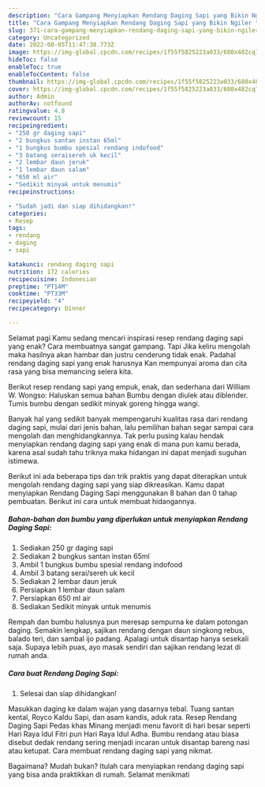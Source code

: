 ```yaml
---
description: "Cara Gampang Menyiapkan Rendang Daging Sapi yang Bikin Ngiler "
title: "Cara Gampang Menyiapkan Rendang Daging Sapi yang Bikin Ngiler "
slug: 371-cara-gampang-menyiapkan-rendang-daging-sapi-yang-bikin-ngiler
category: Uncategorized
date: 2022-08-05T11:47:38.773Z
image: https://img-global.cpcdn.com/recipes/1f55f5825223a033/680x482cq70/rendang-daging-sapi-foto-resep-utama.jpg
hideToc: false
enableToc: true
enableTocContent: false
thumbnail: https://img-global.cpcdn.com/recipes/1f55f5825223a033/680x482cq70/rendang-daging-sapi-foto-resep-utama.jpg
cover: https://img-global.cpcdn.com/recipes/1f55f5825223a033/680x482cq70/rendang-daging-sapi-foto-resep-utama.jpg
author: Admin
authorAv: notfound
ratingvalue: 4.8
reviewcount: 15
recipeingredient:
- "250 gr daging sapi"
- "2 bungkus santan instan 65ml"
- "1 bungkus bumbu spesial rendang indofood"
- "3 batang seraisereh uk kecil"
- "2 lembar daun jeruk"
- "1 lembar daun salam"
- "650 ml air"
- "Sedikit minyak untuk menumis"
recipeinstructions:

- "Sudah jadi dan siap dihidangkan!"
categories:
- Resep
tags:
- rendang
- daging
- sapi

katakunci: rendang daging sapi 
nutrition: 172 calories
recipecuisine: Indonesian
preptime: "PT14M"
cooktime: "PT33M"
recipeyield: "4"
recipecategory: Dinner

---
```



Selamat pagi Kamu sedang mencari inspirasi resep rendang daging sapi yang enak? Cara membuatnya sangat gampang. Tapi Jika keliru mengolah maka hasilnya akan hambar dan justru cenderung tidak enak. Padahal rendang daging sapi yang enak harusnya Kan mempunyai aroma dan cita rasa yang bisa memancing selera kita.


Berikut resep rendang sapi yang empuk, enak, dan sederhana dari William W. Wongso: Haluskan semua bahan Bumbu dengan diulek atau diblender. Tumis bumbu dengan sedikit minyak goreng hingga wangi.

Banyak hal yang sedikit banyak mempengaruhi kualitas rasa dari rendang daging sapi, mulai dari jenis bahan, lalu pemilihan bahan segar sampai cara mengolah dan menghidangkannya. Tak perlu pusing kalau hendak menyiapkan rendang daging sapi yang enak di mana pun kamu berada, karena asal sudah tahu triknya maka hidangan ini dapat menjadi suguhan istimewa.


Berikut ini ada beberapa tips dan trik praktis yang dapat diterapkan untuk mengolah rendang daging sapi yang siap dikreasikan. Kamu dapat menyiapkan Rendang Daging Sapi menggunakan 8 bahan dan 0 tahap pembuatan. Berikut ini cara untuk membuat hidangannya.

<!--inarticleads1-->

##### Bahan-bahan dan bumbu yang diperlukan untuk menyiapkan Rendang Daging Sapi:

1. Sediakan 250 gr daging sapi
1. Sediakan 2 bungkus santan instan 65ml
1. Ambil 1 bungkus bumbu spesial rendang indofood
1. Ambil 3 batang serai/sereh uk kecil
1. Sediakan 2 lembar daun jeruk
1. Persiapkan 1 lembar daun salam
1. Persiapkan 650 ml air
1. Sediakan Sedikit minyak untuk menumis


Rempah dan bumbu halusnya pun meresap sempurna ke dalam potongan daging. Semakin lengkap, sajikan rendang dengan daun singkong rebus, balado teri, dan sambal ijo padang. Apalagi untuk disantap hanya sesekali saja. Supaya lebih puas, ayo masak sendiri dan sajikan rendang lezat di rumah anda. 

<!--inarticleads2-->

##### Cara buat Rendang Daging Sapi:


1. Selesai dan siap dihidangkan!

Masukkan daging ke dalam wajan yang dasarnya tebal. Tuang santan kental, Royco Kaldu Sapi, dan asam kandis, aduk rata. Resep Rendang Daging Sapi Pedas khas Minang menjadi menu favorit di hari besar seperti Hari Raya Idul Fitri pun Hari Raya Idul Adha. Bumbu rendang atau biasa disebut dedak rendang sering menjadi incaran untuk disantap bareng nasi atau ketupat. Cara membuat rendang daging sapi yang nikmat. 

Bagaimana? Mudah bukan? Itulah cara menyiapkan rendang daging sapi yang bisa anda praktikkan di rumah. Selamat menikmati
